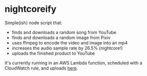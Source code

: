 # nightcoreify

Simple(ish) node script that:

- finds and downloads a random song from YouTube
- finds and downloads a random image from Pixiv
- uses ffmpeg to encode the video and image into an mp4
- increases the audio sample rate by 26.5% (nightcore!)
- uploads the finished product to YouTube

It's currently running in an AWS Lambda function, scheduled with a CloudWatch rule, and uploads [here](https://www.youtube.com/channel/UChMRsMd8YxgwztGrQMG44CQ).